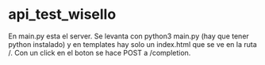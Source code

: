 # api_test_wisello

En main.py esta el server. Se levanta con python3 main.py (hay que tener python instalado) y en templates hay solo un index.html que se ve en la ruta /. Con un click en el boton se hace POST a /completion.
